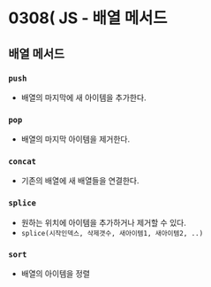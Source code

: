 # 0308( JS - 배열 메서드

## 배열 메서드

### `push`

- 배열의 마지막에 새 아이템을 추가한다.

### `pop`

- 배열의 마지막 아이템을 제거한다.

### `concat`

- 기존의 배열에 새 배열들을 연결한다.

### `splice`

- 원하는 위치에 아이템을 추가하거나 제거할 수 있다.
- `splice(시작인덱스, 삭제갯수, 새아이템1, 새아이템2, ..)`

### `sort`

- 배열의 아이템을 정렬